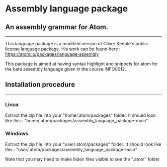 # Assembly language package
## An assembly grammar for Atom.
------------

This language package is a modified version of Oliver Keeble's public license language package.
His work can be found here : https://atom.io/packages/language-assembly

This package is aimed at having syntax highlight and snippets for atom for the beta assembly language given in the course INFO0012.

## Installation procedure
------------

### Linux

Extract the zip file into your "home/.atom/packages" folder.
It should look like this : "home/.atom/packages/assembly_language_package-main"

### Windows 

Extract the zip file into your "user/.atom/packages" folder.
It should look like this : "user/.atom/packages/assembly_language_package-main"

Note that you may need to make hiden files visible to see the ".atom" folder
